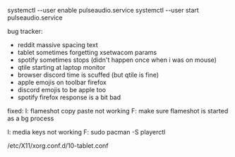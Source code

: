 systemctl --user enable pulseaudio.service
systemctl --user start pulseaudio.service

bug tracker:
- reddit massive spacing text
- tablet sometimes forgetting xsetwacom params
- spotify sometimes stops (didn't happen once when i was on mouse)
- qtile starting at laptop monitor
- browser discord time is scuffed (but qtile is fine)
- apple emojis on toolbar firefox
- discord emojis to be apple too
- spotify firefox response is a bit bad

fixed:
I: flameshot copy paste not working
F: make sure flameshot is started as a bg process

I: media keys not working
F: sudo pacman -S playerctl

/etc/X11/xorg.conf.d/10-tablet.conf